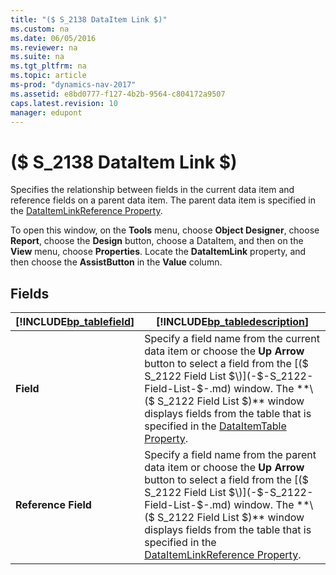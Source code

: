 ```yaml
---
title: "($ S_2138 DataItem Link $)"
ms.custom: na
ms.date: 06/05/2016
ms.reviewer: na
ms.suite: na
ms.tgt_pltfrm: na
ms.topic: article
ms-prod: "dynamics-nav-2017"
ms.assetid: e8bd0777-f127-4b2b-9564-c804172a9507
caps.latest.revision: 10
manager: edupont
---
```

# ($ S_2138 DataItem Link $)
Specifies the relationship between fields in the current data item and reference fields on a parent data item. The parent data item is specified in the [DataItemLinkReference Property](DataItemLinkReference-Property.md).  
  
 To open this window, on the **Tools** menu, choose **Object Designer**, choose **Report**, choose the **Design** button, choose a DataItem, and then on the **View** menu, choose **Properties**. Locate the **DataItemLink** property, and then choose the **AssistButton** in the **Value** column.  
  
## Fields  
  
|[!INCLUDE[bp_tablefield](includes/bp_tablefield_md.md)]|[!INCLUDE[bp_tabledescription](includes/bp_tabledescription_md.md)]|  
|---------------------------------|---------------------------------------|  
|**Field**|Specify a field name from the current data item or choose the **Up Arrow** button to select a field from the [\($ S\_2122 Field List $\)](-$-S_2122-Field-List-$-.md) window. The **\($ S\_2122 Field List $\)** window displays fields from the table that is specified in the [DataItemTable Property](DataItemTable-Property.md).|  
|**Reference Field**|Specify a field name from the parent data item or choose the **Up Arrow** button to select a field from the [\($ S\_2122 Field List $\)](-$-S_2122-Field-List-$-.md) window. The **\($ S\_2122 Field List $\)** window displays fields from the table that is specified in the [DataItemLinkReference Property](DataItemLinkReference-Property.md).|